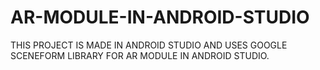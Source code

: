 # AR-MODULE-IN-ANDROID-STUDIO
THIS PROJECT IS MADE IN ANDROID STUDIO AND USES GOOGLE SCENEFORM LIBRARY FOR AR MODULE IN ANDROID STUDIO.
